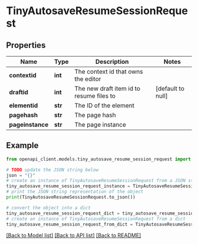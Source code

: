 # TinyAutosaveResumeSessionRequest


## Properties

Name | Type | Description | Notes
------------ | ------------- | ------------- | -------------
**contextid** | **int** | The context id that owns the editor | 
**draftid** | **int** | The new draft item id to resume files to | [default to null]
**elementid** | **str** | The ID of the element | 
**pagehash** | **str** | The page hash | 
**pageinstance** | **str** | The page instance | 

## Example

```python
from openapi_client.models.tiny_autosave_resume_session_request import TinyAutosaveResumeSessionRequest

# TODO update the JSON string below
json = "{}"
# create an instance of TinyAutosaveResumeSessionRequest from a JSON string
tiny_autosave_resume_session_request_instance = TinyAutosaveResumeSessionRequest.from_json(json)
# print the JSON string representation of the object
print(TinyAutosaveResumeSessionRequest.to_json())

# convert the object into a dict
tiny_autosave_resume_session_request_dict = tiny_autosave_resume_session_request_instance.to_dict()
# create an instance of TinyAutosaveResumeSessionRequest from a dict
tiny_autosave_resume_session_request_from_dict = TinyAutosaveResumeSessionRequest.from_dict(tiny_autosave_resume_session_request_dict)
```
[[Back to Model list]](../README.md#documentation-for-models) [[Back to API list]](../README.md#documentation-for-api-endpoints) [[Back to README]](../README.md)


